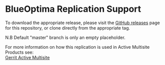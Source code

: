 # BlueOptima Replication Support

To download the appropriate release, please visit the [GitHub releases](../../releases) page for this repository, or clone directly from the appropriate tag.

N.B
Default "master" branch is only an empty placeholder.

For more information on how this replication is used in Active Multisite Products see: 
<br>
[Gerrit Active Multisite](https://www.blueoptima.com/platform/multisite/gerrit-active-multisite)
